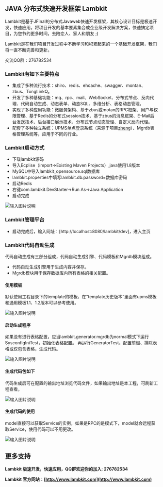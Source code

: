 ## JAVA 分布式快速开发框架 Lambkit

Lambkit是基于JFinal的分布式Javaweb快速开发框架，其核心设计目标是极速开发，快速应用。将项目开发的基本要素集合成企业级开发解决方案，快速搞定项目，为您节约更多时间，去陪恋人、家人和朋友 ;)

Lambkit是在我们项目开发过程中不断学习和积累起来的一个基础开发框架，我们将一直不断完善和更新。

交流QQ群：276782534

### Lambkit有如下主要特点
- 集成了多种流行技术：shiro、redis、ehcache、swagger、montan、zbus、TongLinkQ。
- 开发了多种基础功能：mq、rpc、mail、WebSocket、分布式节点、反向代理、代码自动生成、动态表单、动态SQL、多维分析、表格动态管理。
- 实现了多种应用功能：微服务架构、基于zbus或motan的RPC框架、用户与权限管理、基于Redis的分布式session技术、基于zbus的消息框架、E-Mail后台发送技术、后台接口展示技术、分布式节点动态管理、自定义反向代理。
- 配套了多种独立系统：UPMS单点登录系统（来源于项目[zheng](https://gitee.com/shuzheng/zheng)）、Mgrdb表格管理系统等，应用于不同的行业。

### Lambkit启动方式

- 下载lambkit源码
- 导入Ecplise（import->Existing Maven Projects）,java使用1.8版本
- MySQL中导入lambkit_opensource.sql数据库
- lambkit.properties中填写lambkit.db.password=数据库密码
- 启动Redis
- 右键com.lambkit.DevStarter->Run As->Java Application
- 启动完成

![输入图片说明](https://images.gitee.com/uploads/images/2019/0220/152035_ad837fb0_136253.png "启动完成.png")

### Lambkit管理平台

- 启动完成后，输入网址：[http://localhost:8080/lambkit/dev]，进入主页

### Lambkit代码自动生成
代码自动生成有三部分组成，代码自动生成引擎、代码模板和Mgrdb模块组成。
- 代码自动生成引擎用于生成内容并保存。
- Mgrdb模块用于保存数据库内所有表格的相关配置。

#### 使用模板

默认使用工程目录下的template的模板，在“template历史版本”里面有upms模板和通用模板1.1、1.2版本可以参考使用。

![输入图片说明](https://images.gitee.com/uploads/images/2019/0220/153132_fe058526_136253.png "代码自动生成1.png")

#### 启动生成程序

如果没有进行表格配置，应当lambkit.generator.mgrdb为normal模式下运行SysconfigIniTest，初始化表格配置。
再运行GeneratorTest，配置前缀、排除表格或仅包含表格，生成代码。

![输入图片说明](https://images.gitee.com/uploads/images/2019/0220/153122_fe11f748_136253.png "代码自动生成3.png")

#### 生成代码包如下

代码生成后可在配置的输出地址浏览代码文件，如果输出地址是本工程，可刷新工程查看。

![输入图片说明](https://images.gitee.com/uploads/images/2019/0220/153140_280a3b3a_136253.png "代码自动生成2.png")

#### 生成代码的使用

model直接可以获取Service的实例，如果是RPC的是模式下，model就会远程获取Service，使用代码可以不用更改。

![输入图片说明](https://images.gitee.com/uploads/images/2019/0220/160359_765648f6_136253.png "model使用.png")



## 更多支持

**Lambkit 极速开发，快速应用，QQ群欢迎你的加入: 276782534**

**Lambkit 官方网站：[http://www.lambkit.com](http://www.lambkit.com)**



